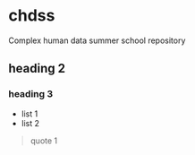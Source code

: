 # chdss
Complex human data summer school repository

## heading 2

### heading 3

- list 1
- list 2

> quote 1